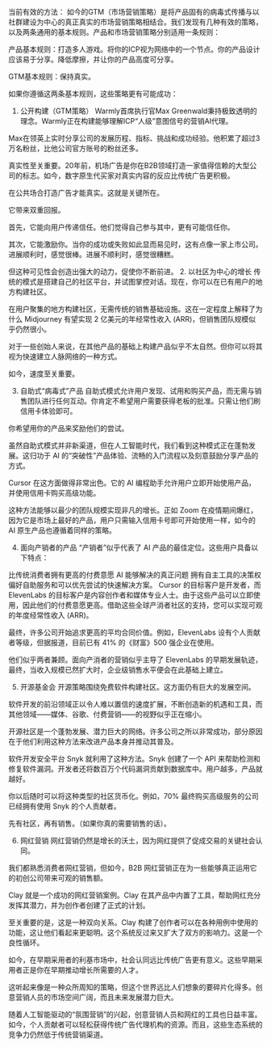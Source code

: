 当前有效的方法：
如今的GTM（市场营销策略）是将产品固有的病毒式传播与以社群建设为中心的真正真实的市场营销策略相结合。我们发现有几种有效的策略，以及两条通用的基本规则。产品和市场营销策略分别适用一条规则：

产品基本规则：打造多人游戏。将你的ICP视为网络中的一个节点。你的产品设计应该易于分享。降低摩擦，并让你的产品高度可分享。

GTM基本规则：保持真实。

如果你遵循这两条基本规则，这些策略更有可能成功：

1. 公开构建（GTM策略）
Warmly首席执行官Max Greenwald秉持极致透明的理念。Warmly正在构建能够理解ICP“人级”意图信号的营销AI代理。

Max在领英上实时分享公司的发展历程、指标、挑战和成功经验。他积累了超过3万名粉丝，比他公司官方账号的粉丝还多。

真实性至关重要。20年前，机场广告是你在B2B领域打造一家值得信赖的大型公司的标志。如今，数字原生代买家对真实内容的反应比传统广告更积极。

在公共场合打造广告才能真实。这就是关键所在。

它带来双重回报。

首先，它能向用户传递信任。他们觉得自己参与其中，更有可能信任你。

其次，它能激励你。当你的成功或失败如此显而易见时，这有点像一家上市公司。进展顺利时，感觉很棒。进展不顺利时，感觉很糟糕。

但这种可见性会创造出强大的动力，促使你不断前进。
2. 以社区为中心的增长
传统的模式是搭建自己的社区平台，并试图掌控对话。现在，你可以在已有用户的地方构建社区。

在用户聚集的地方构建社区，无需传统的销售基础设施。这在一定程度上解释了为什么 Midjourney 有望实现 2 亿美元的年经常性收入 (ARR)，但销售团队规模似乎仍然很小。

对于一些创始人来说，在其他产品的基础上构建产品似乎不太自然。但你可以将其视为快速建立人脉网络的一种方式。

如今，速度至关重要。

3. 自助式“病毒式”产品
自助式模式允许用户发现、试用和购买产品，而无需与销售团队进行任何互动。你肯定不希望用户需要获得老板的批准。只需让他们刷信用卡体验即可。

你希望用你的产品来奖励他们的尝试。

虽然自助式模式并非新渠道，但在人工智能时代，我们看到这种模式正在蓬勃发展。这归功于 AI 的“突破性”产品体验、流畅的入门流程以及刻意鼓励分享产品的方式。

Cursor 在这方面做得非常出色。它的 AI 编程助手允许用户立即开始使用产品，并使用信用卡购买高级功能。

这种方法能够以最少的团队规模实现非凡的增长。正如 Zoom 在疫情期间爆红，因为它是市场上最好的产品，用户只需输入信用卡号即可开始使用一样，如今的 AI 原生产品也遵循着同样的策略。

4. 面向产销者的产品
“产销者”似乎代表了 AI 产品的最佳定位。这些用户具备以下特点：

比传统消费者拥有更高的付费意愿
AI 能够解决的真正问题
拥有自主工具的决策权
偏好自助服务和可以优先尝试的快速解决方案。
Cursor 的目标客户是开发者，而 ElevenLabs 的目标客户是内容创作者和媒体专业人士。由于这些产品可以立即使用，因此他们的付费意愿更高。借助这些全球产消者社区的支持，您可以实现可观的年度经常性收入 (ARR)。

最终，许多公司开始追求更高的平均合同价值。例如，ElevenLabs 设有个人贡献者等级，但据报道，目前已有 41% 的《财富》500 强企业在使用。

他们似乎两者兼顾。面向产消者的营销似乎主导了 ElevenLabs 的早期发展轨迹，最终，当收入规模已然扩大时，企业级销售水平便会在此基础上建立。

5. 开源基金会
开源策略围绕免费软件构建社区。这方面仍有巨大的发展空间。

软件开发的前沿领域正以令人难以置信的速度扩展，不断创造新的机遇和工具，而其他领域——媒体、谷歌、付费营销——的视野似乎正在缩小。

开源社区是一个蓬勃发展、潜力巨大的网络。许多公司之所以非常成功，部分原因在于他们利用这种方法来改进产品本身并推动其普及。

软件开发安全平台 Snyk 就利用了这种方法。Snyk 创建了一个 API 来帮助检测和修复软件漏洞。开发者还将数百万个代码漏洞贡献到数据库中。用户越多，产品就越好。

你以后随时可以将这种类型的社区货币化。例如，70% 最终购买高级服务的公司已经拥有使用 Snyk 的个人贡献者。

先有社区，再有销售。（如果你真的需要销售的话）。

6. 网红营销
网红营销仍然是增长的沃土，因为网红提供了促成交易的关键社会认同。

我们都熟悉消费者网红营销，但如今，B2B 网红营销正在为一些能够真正运用它的初创公司带来可观的销售额。

Clay 就是一个成功的网红营销案例。Clay 在其产品中内置了工具，帮助网红充分发挥其潜力，并为创作者创建了正式的计划。

至关重要的是，这是一种双向关系。Clay 构建了创作者可以在各种用例中使用的功能，这让他们看起来更聪明。这个系统反过来又扩大了双方的影响力。这是一个良性循环。

如今，在早期采用者的利基市场中，社会认同远比传统广告更有意义。这些早期采用者正是你在早期推动增长所需要的人才。

这听起来像是一种众所周知的策略，但这个世界远比人们想象的要碎片化得多。创意营销人员的市场空间广阔，而且未来发展潜力巨大。

随着人工智能驱动的“氛围营销”的兴起，创意营销人员和网红的工具也日益丰富。如今，个人贡献者可以轻松获得传统广告代理机构的资源。而且，这些生态系统的竞争力仍然低于传统营销渠道。
